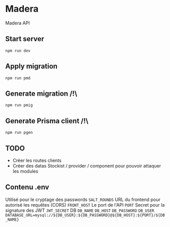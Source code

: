 # Madera
Madera API

## Start server
`npm run dev`

## Apply migration
`npm run pmd`

## Generate migration /!\
`npm run pmig`

## Generate Prisma client /!\
`npm run pgen`

## TODO
* Créer les routes clients
* Créer des datas Stockist / provider / component pour pouvoir attaquer les modules


## Contenu .env
Utilisé pour le cryptage des passwords
`SALT_ROUNDS`
URL du frontend pour autorisé les requêtes (CORS)
`FRONT_HOST`
Le port de l'API
`PORT`
Secret pour la signature des JWT
`JWT_SECRET`
DB
`DB_NAME`
`DB_HOST`
`DB_PASSWORD`
`DB_USER`
`DATABASE_URL=mysql://${DB_USER}:${DB_PASSWORD}@${DB_HOST}:${PORT}/${DB_NAME}`